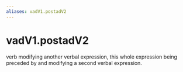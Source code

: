 ```yaml
---
aliases: vadV1.postadV2
---
```

# vadV1.postadV2

verb modifying another verbal expression, this whole expression being preceded by and modifying a second verbal expression.